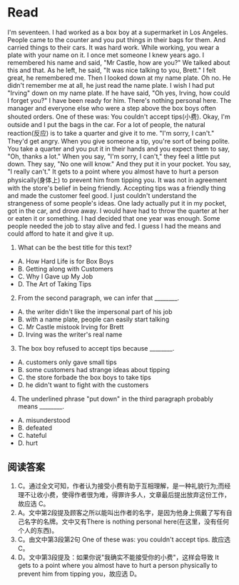 # Read
I'm seventeen. I had worked as a box boy at a supermarket in Los Angeles. People came to the counter and you put things in their bags for them. And carried things to their cars. It was hard work.
While working, you wear a plate with your name on it. I once met someone I knew years ago. I remembered his name and said, "Mr Castle, how are you?" We talked about this and that. As he left, he said, "It was nice talking to you, Brett." I felt great, he remembered me. Then I looked down at my name plate. Oh no. He didn't remember me at all, he just read the name plate. I wish I had put "Irving" down on my name plate. If he have said, "Oh yes, Irving, how could I forget you?" I have been ready for him. There's nothing personal here.
The manager and everyone else who were a step above the box boys often shouted orders. One of these was: You couldn't accept tips(小费). Okay, I'm outside and I put the bags in the car. For a lot of people, the natural reaction(反应) is to take a quarter and give it to me. "I'm sorry, I can't." They'd get angry. When you give someone a tip, you're sort of being polite. You take a quarter and you put it in their hands and you expect them to say, "Oh, thanks a lot." When you say, "I'm sorry, I can't," they feel a little put down. They say, "No one will know." And they put it in your pocket. You say, "I really can't." It gets to a point where you almost have to hurt a person physically(身体上) to prevent him from tipping you. It was not in agreement with the store's belief in being friendly. Accepting tips was a friendly thing and made the customer feel good. I just couldn't understand the strangeness of some people's ideas. One lady actually put it in my pocket, got in the car, and drove away. I would have had to throw the quarter at her or eaten it or something.
I had decided that one year was enough. Some people needed the job to stay alive and fed. I guess I had the means and could afford to hate it and give it up.
1. What can be the best title for this text?
 * A. How Hard Life is for Box Boys
 * B. Getting along with Customers
 * C. Why I Gave up My Job
 * D. The Art of Taking Tips
2. From the second paragraph, we can infer that ________.
 * A. the writer didn't like the impersonal part of his job
 * B. with a name plate, people can easily start talking
 * C. Mr Castle mistook Irving for Brett
 * D. Irving was the writer's real name
3. The box boy refused to accept tips because ________.
 * A. customers only gave small tips
 * B. some customers had strange ideas about tipping
 * C. the store forbade the box boys to take tips
 * D. he didn't want to fight with the customers
4. The underlined phrase "put down" in the third paragraph probably means ________.
 * A. misunderstood 
 * B. defeated
 * C. hateful 
 * D. hurt
## 阅读答案
1. C。通过全文可知，作者认为接受小费有助于互相理解，是一种礼貌行为;而经理不让收小费，使得作者很为难，得罪许多人，文章最后提出放弃这份工作，故应选 C。
2. A。文中第2段提及顾客之所以能叫出作者的名字，是因为他身上佩戴了写有自己名字的名牌。文中又有There is nothing personal here(在这里，没有任何个人的东西)。
3. C。由文中第3段第2句 One of these was: you couldn't accept tips. 故应选 C。
4. D。文中第3段提及：如果你说"我确实不能接受你的小费"，这样会导致 It gets to a point where you almost have to hurt a person physically to prevent him from tipping you，故应选 D。
